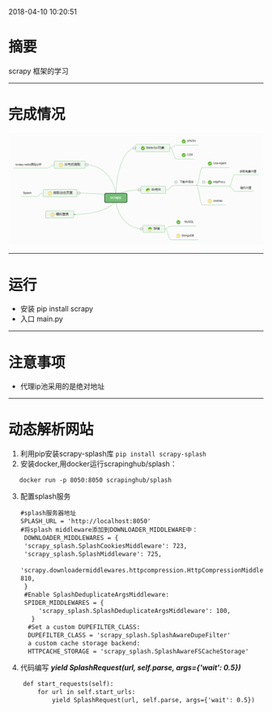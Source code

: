 2018-04-10 10:20:51
# 摘要
   scrapy 框架的学习

--------------

# 完成情况

![完成情况](https://github.com/hl211/scrapy_learn/blob/master/img/scrapy.png)

----------

# 运行
- 安装
pip install scrapy
- 入口
main.py

----------
# 注意事项

- 代理ip池采用的是绝对地址

---------
# 动态解析网站
1. 利用pip安装scrapy-splash库
 ```pip install scrapy-splash```
2. 安装docker,用docker运行scrapinghub/splash：
 ```docker pull scrapinghub/splash
    docker run -p 8050:8050 scrapinghub/splash
 ```
3. 配置splash服务
   ```
   #splash服务器地址
   SPLASH_URL = 'http://localhost:8050' 
   #将splash middleware添加到DOWNLOADER_MIDDLEWARE中：
    DOWNLOADER_MIDDLEWARES = {
    'scrapy_splash.SplashCookiesMiddleware': 723,
    'scrapy_splash.SplashMiddleware': 725,
    'scrapy.downloadermiddlewares.httpcompression.HttpCompressionMiddleware': 810,
    } 
    #Enable SplashDeduplicateArgsMiddleware:
    SPIDER_MIDDLEWARES = {
        'scrapy_splash.SplashDeduplicateArgsMiddleware': 100,
      }
     #Set a custom DUPEFILTER_CLASS:
     DUPEFILTER_CLASS = 'scrapy_splash.SplashAwareDupeFilter'
     a custom cache storage backend:
     HTTPCACHE_STORAGE = 'scrapy_splash.SplashAwareFSCacheStorage'
    ```
4. 代码编写 
***yield SplashRequest(url, self.parse, args={'wait': 0.5})*** 
```
    def start_requests(self):
        for url in self.start_urls:
            yield SplashRequest(url, self.parse, args={'wait': 0.5})
```
